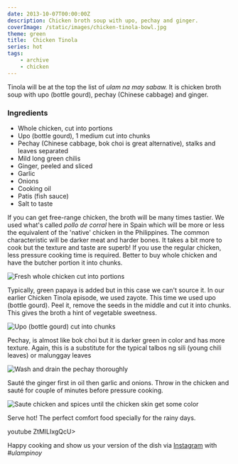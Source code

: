 ```yaml
---
date: 2013-10-07T00:00:00Z
description: Chicken broth soup with upo, pechay and ginger.
coverImage: /static/images/chicken-tinola-bowl.jpg
theme: green
title:  Chicken Tinola
series: hot
tags: 
    - archive 
    - chicken 
---
```


Tinola will be at the top the list of *ulam na may sabaw.* It is chicken broth soup with upo (bottle gourd), pechay (Chinese cabbage) and ginger.

### Ingredients

* Whole chicken, cut into portions
* Upo (bottle gourd), 1 medium cut into chunks
* Pechay (Chinese cabbage, bok choi is great alternative), stalks and leaves separated
* Mild long green chilis
* Ginger, peeled and sliced
* Garlic
* Onions
* Cooking oil
* Patis (fish sauce)
* Salt to taste

If you can get free-range chicken, the broth will be many times tastier. We used what's called _pollo de corral_ here in Spain which will be more or less the equivalent of the 'native' chicken in the Philippines. The common characteristic will be darker meat and harder bones. It takes a bit more to cook but the texture and taste are superb! If you use the regular chicken, less pressure cooking time is required. Better to buy whole chicken and have the butcher portion it into chunks.

<img src="/static/images/fresh-chicken-cuts.jpg" title="Fresh whole chicken cut into portions">

Typically, green papaya is added but in this case we can't source it. In our earlier Chicken Tinola episode, we used zayote. This time we used upo (bottle gourd). Peel it, remove the seeds in the middle and cut it into chunks. This gives the broth a hint of vegetable sweetness.

<img src="/static/images/bottle-gourd-strainer.jpg" title="Upo (bottle gourd) cut into chunks">

Pechay, is almost like bok choi but it is darker green in color and has more texture. Again, this is a substitute for the typical talbos ng sili (young chili leaves) or malunggay leaves

<img src="/static/images/pechay-in-strainer.jpg" title="Wash and drain the pechay thoroughly">

<img src="/static/images/garlic-peel.jpg" title="">

Sauté the ginger first in oil then garlic and onions. Throw in the chicken and sauté for couple of minutes before pressure cooking.

<img src="/static/images/sauteeing-chicken-cuts.jpg" title="Saute chicken and spices until the chicken skin get some color">

Serve hot! The perfect comfort food specially for the rainy days.

youtube ZtMlLIxgQcU>

Happy cooking and show us your version of the dish via [Instagram](https://instagram.com/ulampinoy/) with *#ulampinoy*

